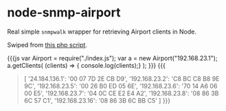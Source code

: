 # node-snmp-airport

Real simple `snmpwalk` wrapper for retrieving Airport clients in Node.

Swiped from [this php script](https://github.com/nickwest/network-monitor).

{{{js
var Airport = require("./index.js");
var a = new Airport("192.168.23.1");
a.getClients( (clients) => { console.log(clients);} );
}}}
{{{
  > [ '24.184.136.1': '00 07 7D 2E CB D9',
      '192.168.23.2': 'C8 BC C8 B8 9E 9C',
      '192.168.23.5': '00 26 B0 ED 05 6E',
      '192.168.23.6': '70 14 A6 06 00 E5',
      '192.168.23.7': '04 0C CE E2 E4 A2',
      '192.168.23.8': '08 86 3B 6C 57 C1',
      '192.168.23.16': '08 86 3B 6C BB C5' ]
}}}
